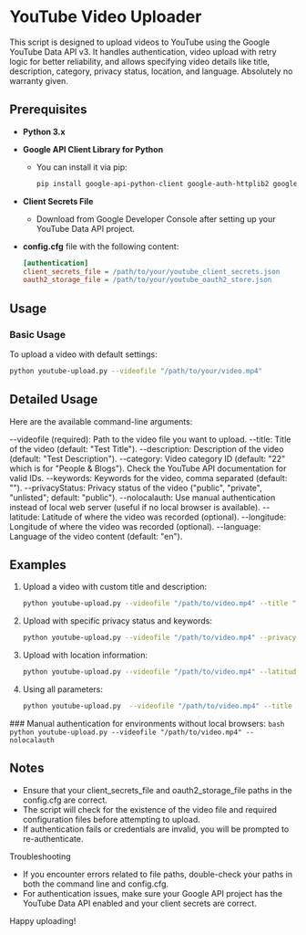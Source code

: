 # YouTube Video Uploader

This script is designed to upload videos to YouTube using the Google YouTube Data API v3. It handles authentication, video upload with retry logic for better reliability, and allows specifying video details like title, description, category, privacy status, location, and language.
Absolutely no warranty given.

## Prerequisites

- **Python 3.x**
- **Google API Client Library for Python**
  - You can install it via pip:
    ```bash
    pip install google-api-python-client google-auth-httplib2 google-auth-oauthlib
    ```
- **Client Secrets File**
  - Download from Google Developer Console after setting up your YouTube Data API project.
- **config.cfg** file with the following content:

    ```ini
    [authentication]
    client_secrets_file = /path/to/your/youtube_client_secrets.json
    oauth2_storage_file = /path/to/your/youtube_oauth2_store.json
    ```

## Usage

### Basic Usage

To upload a video with default settings:

```bash
python youtube-upload.py --videofile "/path/to/your/video.mp4"
```

## Detailed Usage
Here are the available command-line arguments:

--videofile (required): Path to the video file you want to upload.
--title: Title of the video (default: "Test Title").
--description: Description of the video (default: "Test Description").
--category: Video category ID (default: "22" which is for "People & Blogs"). Check the YouTube API documentation for valid IDs.
--keywords: Keywords for the video, comma separated (default: "").
--privacyStatus: Privacy status of the video ("public", "private", "unlisted"; default: "public").
--nolocalauth: Use manual authentication instead of local web server (useful if no local browser is available).
--latitude: Latitude of where the video was recorded (optional).
--longitude: Longitude of where the video was recorded (optional).
--language: Language of the video content (default: "en").

## Examples
1. Upload a video with custom title and description:

    ```bash
    python youtube-upload.py --videofile "/path/to/video.mp4" --title "My Awesome Video" --description "This is a great video!"

2. Upload with specific privacy status and keywords:
    ```bash
    python youtube-upload.py --videofile "/path/to/video.mp4" --privacyStatus "unlisted" --keywords "python, programming, tutorial"
    
3. Upload with location information:
    ```bash
    python youtube-upload.py --videofile "/path/to/video.mp4" --latitude 48.8566 --longitude 2.3522 --language "de"

4. Using all parameters:
    ```bash
    python youtube-upload.py  --videofile "/path/to/video.mp4" --title "Epic Journey" --description "A journey through the mountains" --category "17" --keywords "mountains,adventure,hiking" --privacyStatus "public" --nolocalauth --latitude 48.8566 --longitude 2.3522 --language "de"

### Manual authentication for environments without local browsers:
    ```bash
    python youtube-upload.py --videofile "/path/to/video.mp4" --nolocalauth
    ```

## Notes
- Ensure that your client_secrets_file and oauth2_storage_file paths in the config.cfg are correct.
- The script will check for the existence of the video file and required configuration files before attempting to upload.
- If authentication fails or credentials are invalid, you will be prompted to re-authenticate.

Troubleshooting
- If you encounter errors related to file paths, double-check your paths in both the command line and config.cfg.
- For authentication issues, make sure your Google API project has the YouTube Data API enabled and your client secrets are correct.

Happy uploading!